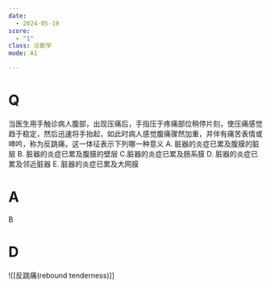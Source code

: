 ```yaml
---
date:
  - 2024-05-19
score:
  - "1"
class: 诊断学
mode: A1

---
```

# Q
当医生用手触诊病人腹部，出现压痛后，手指压于疼痛部位稍停片刻，使压痛感觉趋于稳定，然后迅速将手抬起，如此时病人感觉腹痛骤然加重，并伴有痛苦表情或呻吟，称为反跳痛，这一体征表示下列哪一种意义
A. 脏器的炎症已累及腹膜的脏层 
B. 脏器的炎症已累及腹膜的壁层
C.脏器的炎症已累及肠系膜 
D. 脏器的炎症已累及邻近脏器
E. 脏器的炎症已累及大网膜

# A

B


# D
![[反跳痛(rebound tenderness)]]